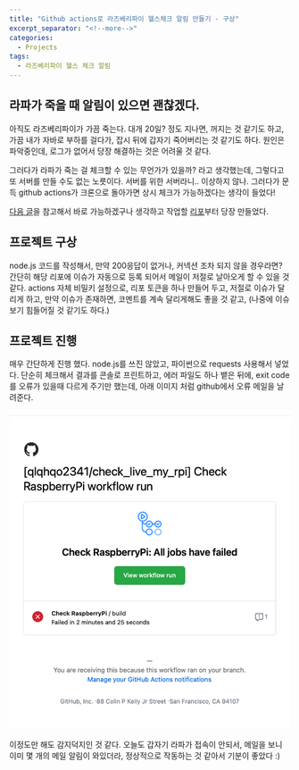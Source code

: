 ```yaml
---
title: "Github actions로 라즈베리파이 헬스체크 알림 만들기 - 구상"
excerpt_separator: "<!--more-->"
categories:
  - Projects
tags:
  - 라즈베리파이 헬스 체크 알림
---
```


## 라파가 죽을 때 알림이 있으면 괜찮겠다.
 아직도 라즈베리파이가 가끔 죽는다. 대개 20일? 정도 지나면, 꺼지는 것 같기도 하고, 가끔 내가 자바로 부하를 걸다가, 잡시 뒤에 갑자기 죽어버리는 것 같기도 하다. 원인은 파악중인데, 로그가 없어서 당장 해결하는 것은 어려울 것 같다.

 그러다가 라파가 죽는 걸 체크할 수 있는 무언가가 있을까? 라고 생각했는데, 그렇다고 또 서버를 만들 수도 없는 노릇이다. 서버를 위한 서버라니.. 이상하지 않나. 그러다가 문득 github actions가 크론으로 돌아가면 상시 체크가 가능하겠다는 생각이 들었다!
 
 [다음 글](https://yceffort.kr/2020/07/cron-job-with-github-actions)을 참고해서 바로 가능하겠구나 생각하고 작업할 [리포](https://github.com/qlqhqo2341/check_live_my_rpi/)부터 당장 만들었다. 

## 프로젝트 구상
 node.js 코드를 작성해서, 만약 200응답이 없거나, 커넥션 조차 되지 않을 경우라면? 간단히 해당 리포에 이슈가 자동으로 등록 되어서 메일이 저절로 날아오게 할 수 있을 것 같다. actions 자체 비밀키 설정으로, 리포 토큰을 하나 만들어 두고, 저절로 이슈가 달리게 하고, 만약 이슈가 존재하면, 코멘트를 계속 달리게해도 좋을 것 같고, (나중에 이슈 보기 힘들어질 것 같기도 하다.)


## 프로젝트 진행
 매우 간단하게 진행 했다. node.js를 쓰진 않았고, 파이썬으로 requests 사용해서 넣었다. 단순히 체크해서 결과를 콘솔로 프린트하고, 에러 파일도 하나 뱉은 뒤에, exit code를 오류가 있을때 다르게 주기만 했는데, 아래 이미지 처럼 github에서 오류 메일을 날려준다.

 ![오류 메일 이미지](/assets/images/check_error.png)

 이정도만 해도 감지덕지인 것 같다. 오늘도 갑자기 라파가 접속이 안되서, 메일을 보니 이미 몇 개의 메일 알림이 와있더라, 정상적으로 작동하는 것 같아서 기분이 좋았다 :)